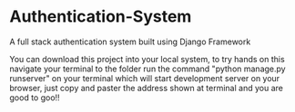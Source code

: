 # Authentication-System
A full stack authentication system built using Django Framework

You can download this project into your local system, to try hands on this navigate your terminal to the folder 
run the command "python manage.py runserver" on your terminal which will start development server on your browser,
just copy and paster the address shown at terminal and you are good to goo!!
